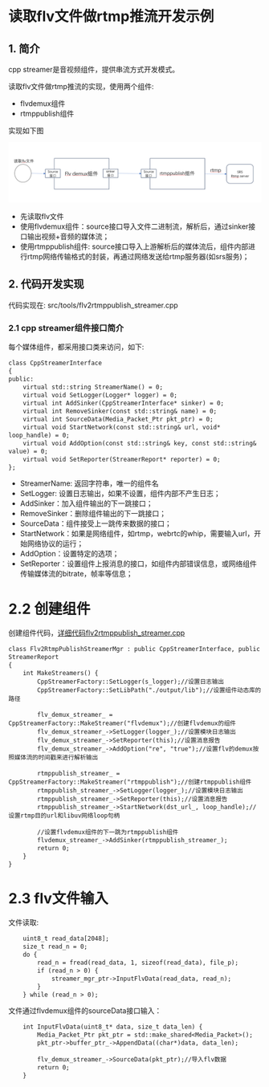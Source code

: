 # 读取flv文件做rtmp推流开发示例
## 1. 简介
cpp streamer是音视频组件，提供串流方式开发模式。


读取flv文件做rtmp推流的实现，使用两个组件:
* flvdemux组件
* rtmppublish组件

实现如下图

![cpp_stream exampe1](imgs/flv2rtmppublish.png)

* 先读取flv文件
* 使用flvdemux组件：source接口导入文件二进制流，解析后，通过sinker接口输出视频+音频的媒体流；
* 使用rtmppublish组件: source接口导入上游解析后的媒体流后，组件内部进行rtmp网络传输格式的封装，再通过网络发送给rtmp服务器(如srs服务)；

## 2. 代码开发实现
代码实现在: src/tools/flv2rtmppublish_streamer.cpp

### 2.1 cpp streamer组件接口简介
每个媒体组件，都采用接口类来访问，如下:
```
class CppStreamerInterface
{
public:
    virtual std::string StreamerName() = 0;
    virtual void SetLogger(Logger* logger) = 0;
    virtual int AddSinker(CppStreamerInterface* sinker) = 0;
    virtual int RemoveSinker(const std::string& name) = 0;
    virtual int SourceData(Media_Packet_Ptr pkt_ptr) = 0;
    virtual void StartNetwork(const std::string& url, void* loop_handle) = 0;
    virtual void AddOption(const std::string& key, const std::string& value) = 0;
    virtual void SetReporter(StreamerReport* reporter) = 0;
};
```
* StreamerName: 返回字符串，唯一的组件名
* SetLogger: 设置日志输出，如果不设置，组件内部不产生日志；
* AddSinker：加入组件输出的下一跳接口；
* RemoveSinker：删除组件输出的下一跳接口；
* SourceData：组件接受上一跳传来数据的接口；
* StartNetwork：如果是网络组件，如rtmp，webrtc的whip，需要输入url，开始网络协议的运行；
* AddOption：设置特定的选项；
* SetReporter：设置组件上报消息的接口，如组件内部错误信息，或网络组件传输媒体流的bitrate，帧率等信息；

# 2.2 创建组件
创建组件代码，[详细代码flv2rtmppublish_streamer.cpp](../src/tools/flv2rtmppublish_streamer.cpp)
```
class Flv2RtmpPublishStreamerMgr : public CppStreamerInterface, public StreamerReport
{
    int MakeStreamers() {
        CppStreamerFactory::SetLogger(s_logger);//设置日志输出
        CppStreamerFactory::SetLibPath("./output/lib");//设置组件动态库的路径
    
        flv_demux_streamer_ = CppStreamerFactory::MakeStreamer("flvdemux");//创建flvdemux的组件
        flv_demux_streamer_->SetLogger(logger_);//设置模块日志输出
        flv_demux_streamer_->SetReporter(this);//设置消息报告
        flv_demux_streamer_->AddOption("re", "true");//设置flv的demux按照媒体流的时间戳来进行解析输出
        
        rtmppublish_streamer_ = CppStreamerFactory::MakeStreamer("rtmppublish");//创建rtmppublish组件
        rtmppublish_streamer_->SetLogger(logger_);//设置模块日志输出
        rtmppublish_streamer_->SetReporter(this);//设置消息报告
        rtmppublish_streamer_->StartNetwork(dst_url_, loop_handle);//设置rtmp目的url和libuv网络loop句柄

        //设置flvdemux组件的下一跳为rtmppublish组件
        flvdemux_streamer_->AddSinker(rtmppublish_streamer_);
        return 0;
    }
}
```

# 2.3 flv文件输入
文件读取:
```
    uint8_t read_data[2048];
    size_t read_n = 0;
    do {
        read_n = fread(read_data, 1, sizeof(read_data), file_p);
        if (read_n > 0) {
            streamer_mgr_ptr->InputFlvData(read_data, read_n);
        }
    } while (read_n > 0);
```
文件通过flvdemux组件的sourceData接口输入：
```
    int InputFlvData(uint8_t* data, size_t data_len) {
        Media_Packet_Ptr pkt_ptr = std::make_shared<Media_Packet>();
        pkt_ptr->buffer_ptr_->AppendData((char*)data, data_len);

        flv_demux_streamer_->SourceData(pkt_ptr);//导入flv数据
        return 0;
    }
```

